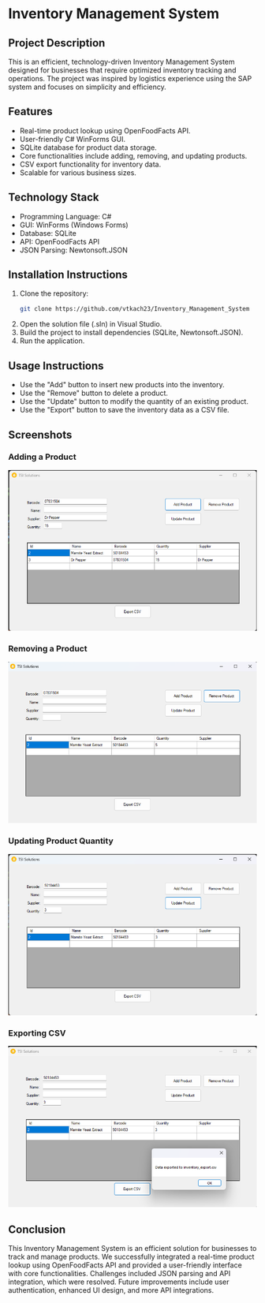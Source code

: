 # Inventory Management System

## Project Description
This is an efficient, technology-driven Inventory Management System designed for businesses that require optimized inventory tracking and operations. The project was inspired by logistics experience using the SAP system and focuses on simplicity and efficiency.

## Features
- Real-time product lookup using OpenFoodFacts API.
- User-friendly C# WinForms GUI.
- SQLite database for product data storage.
- Core functionalities include adding, removing, and updating products.
- CSV export functionality for inventory data.
- Scalable for various business sizes.

## Technology Stack
- Programming Language: C#
- GUI: WinForms (Windows Forms)
- Database: SQLite
- API: OpenFoodFacts API
- JSON Parsing: Newtonsoft.JSON

## Installation Instructions
1. Clone the repository:
   ```bash
   git clone https://github.com/vtkach23/Inventory_Management_System
   ```
2. Open the solution file (.sln) in Visual Studio.
3. Build the project to install dependencies (SQLite, Newtonsoft.JSON).
4. Run the application.

## Usage Instructions
- Use the "Add" button to insert new products into the inventory.
- Use the "Remove" button to delete a product.
- Use the "Update" button to modify the quantity of an existing product.
- Use the "Export" button to save the inventory data as a CSV file.

## Screenshots
### Adding a Product
![Adding a Product](Images/adding_product.png)

### Removing a Product
![Removing a Product](Images/removing_product.png)

### Updating Product Quantity
![Updating Product Quantity](Images/updating_product.png)

### Exporting CSV
![Exporting CSV](Images/exporting_csv.png)

## Conclusion
This Inventory Management System is an efficient solution for businesses to track and manage products. We successfully integrated a real-time product lookup using OpenFoodFacts API and provided a user-friendly interface with core functionalities. Challenges included JSON parsing and API integration, which were resolved. Future improvements include user authentication, enhanced UI design, and more API integrations.
